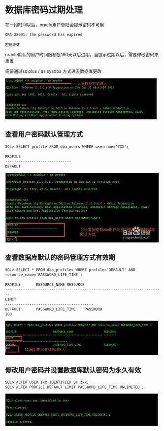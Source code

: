 # 数据库密码过期处理

在一段时间以后，oracle用户登陆会提示密码不可用

```
ORA-28001: the password has expired

密码无效
```

oracle默认的用户时间限制是180天以后过期，当提示过期以后，需要修改密码来重置

需要通过sqlplus / as sysdba 方式进去数据库更改

![20151230-073532](../../images/20151230-073532.png)

## 查看用户密码默认管理方式

```
SQL> SELECT profile FROM dba_users WHERE username='ZXX';
 
PROFILE
------------------------------
DEFAULT
```

![20151230-073625](../../images/20151230-073625.png)

## 查看数据库默认的密码管理方式有效期

```
SQL> SELECT * FROM dba_profiles WHERE profile='DEFAULT' AND resource_name='PASSWORD_LIFE_TIME';
 
PROFILE       RESOURCE_NAME	RESOURCE
------------------------------ -------------------------------- --------
LIMIT
----------------------------------------
DEFAULT       PASSWORD_LIFE_TIME	PASSWORD
180
```

![20151230-073709](../../images/20151230-073709.png)

## 修改用户密码并设置数据库默认密码为永久有效

```
SQL> ALTER USER zxx IDENTIFIED BY zxx;
SQL> ALTER PROFILE DEFAULT LIMIT PASSWORD_LIFE_TIME UNLIMITED ;
```

![20151230-073749](../../images/20151230-073749.png)